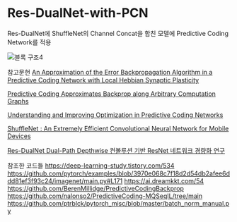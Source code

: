 # Res-DualNet-with-PCN

Res-DualNet에 ShuffleNet의 Channel Concat을 합친 모델에 Predictive Coding Network를 적용

![블록 구조4](https://github.com/paokimsiwoong/Res-DualNet-with-PCN/assets/37607763/617fef69-0cd8-436f-96ba-bca32d5f9414)

참고문헌
[An Approximation of the Error Backpropagation Algorithm in a Predictive Coding Network with Local Hebbian Synaptic Plasticity](https://www.mrcbndu.ox.ac.uk/sites/default/files/pdf_files/Whittington%20Bogacz%202017_Neural%20Comput.pdf)

[Predictive Coding Approximates Backprop along Arbitrary Computation Graphs](https://arxiv.org/abs/2006.04182)

[Understanding and Improving Optimization in Predictive Coding Networks](https://arxiv.org/abs/2305.13562)

[ShuffleNet : An Extremely Efficient Convolutional Neural Network for Mobile Devices ](https://arxiv.org/abs/1707.01083)

[Res-DualNet Dual-Path Depthwise 컨볼루션 기반 ResNet 네트워크 경량화 연구](https://www.dbpia.co.kr/journal/articleDetail?nodeId=NODE11035735&nodeId=NODE11035735&medaTypeCode=185005&language=ko_KR&hasTopBanner=true)

참조한 코드들
https://deep-learning-study.tistory.com/534
https://github.com/pytorch/examples/blob/3970e068c7f18d2d54db2afee6ddd81ef3f93c24/imagenet/main.py#L171
https://ai.dreamkkt.com/54
https://github.com/BerenMillidge/PredictiveCodingBackprop
https://github.com/nalonso2/PredictiveCoding-MQSeqIL/tree/main
https://github.com/ptrblck/pytorch_misc/blob/master/batch_norm_manual.py
